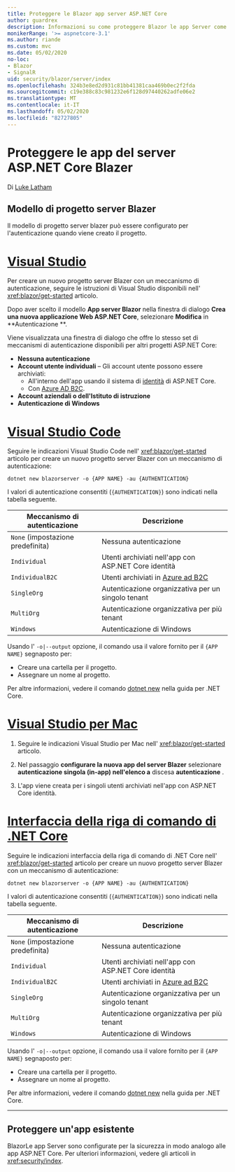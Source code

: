 ```yaml
---
title: Proteggere le Blazor app server ASP.NET Core
author: guardrex
description: Informazioni su come proteggere Blazor le app Server come ASP.NET Core applicazioni.
monikerRange: '>= aspnetcore-3.1'
ms.author: riande
ms.custom: mvc
ms.date: 05/02/2020
no-loc:
- Blazor
- SignalR
uid: security/blazor/server/index
ms.openlocfilehash: 324b3e8ed2d931c81bb41381caa469b0ec2f2fda
ms.sourcegitcommit: c19e388c83c981232e6f128d97440262adfe06e2
ms.translationtype: MT
ms.contentlocale: it-IT
ms.lasthandoff: 05/02/2020
ms.locfileid: "82727805"
---
```

# <a name="secure-aspnet-core-blazor-server-apps"></a>Proteggere le app del server ASP.NET Core Blazer

Di [Luke Latham](https://github.com/guardrex)

## <a name="blazor-server-project-template"></a>Modello di progetto server Blazer

Il modello di progetto server blazer può essere configurato per l'autenticazione quando viene creato il progetto.

# <a name="visual-studio"></a>[Visual Studio](#tab/visual-studio)

Per creare un nuovo progetto server Blazer con un meccanismo di autenticazione, seguire le istruzioni di Visual Studio disponibili nell' <xref:blazor/get-started> articolo.

Dopo aver scelto il modello **App server Blazor** nella finestra di dialogo **Crea una nuova applicazione Web ASP.NET Core**, selezionare **Modifica** in **Autenticazione **.

Viene visualizzata una finestra di dialogo che offre lo stesso set di meccanismi di autenticazione disponibili per altri progetti ASP.NET Core:

* **Nessuna autenticazione**
* **Account utente individuali** &ndash; Gli account utente possono essere archiviati:
  * All'interno dell'app usando il sistema di [identità](xref:security/authentication/identity) di ASP.NET Core.
  * Con [Azure AD B2C](xref:security/authentication/azure-ad-b2c).
* **Account aziendali o dell'Istituto di istruzione**
* **Autenticazione di Windows**

# <a name="visual-studio-code"></a>[Visual Studio Code](#tab/visual-studio-code)

Seguire le indicazioni Visual Studio Code nell' <xref:blazor/get-started> articolo per creare un nuovo progetto server Blazer con un meccanismo di autenticazione:

```dotnetcli
dotnet new blazorserver -o {APP NAME} -au {AUTHENTICATION}
```

I valori di autenticazione consentiti (`{AUTHENTICATION}`) sono indicati nella tabella seguente.

| Meccanismo di autenticazione | Descrizione |
| ------------------------ | ----------- |
| `None` (impostazione predefinita)         | Nessuna autenticazione |
| `Individual`             | Utenti archiviati nell'app con ASP.NET Core identità |
| `IndividualB2C`          | Utenti archiviati in [Azure ad B2C](xref:security/authentication/azure-ad-b2c) |
| `SingleOrg`              | Autenticazione organizzativa per un singolo tenant |
| `MultiOrg`               | Autenticazione organizzativa per più tenant |
| `Windows`                | Autenticazione di Windows |

Usando l' `-o|--output` opzione, il comando usa il valore fornito per il `{APP NAME}` segnaposto per:

* Creare una cartella per il progetto.
* Assegnare un nome al progetto.

Per altre informazioni, vedere il comando [dotnet new](/dotnet/core/tools/dotnet-new) nella guida per .NET Core.

# <a name="visual-studio-for-mac"></a>[Visual Studio per Mac](#tab/visual-studio-mac)

1. Seguire le indicazioni Visual Studio per Mac nell' <xref:blazor/get-started> articolo.

1. Nel passaggio **configurare la nuova app del server Blazer** selezionare **autenticazione singola (in-app) nell'elenco a** discesa **autenticazione** .

1. L'app viene creata per i singoli utenti archiviati nell'app con ASP.NET Core identità.

# <a name="net-core-cli"></a>[Interfaccia della riga di comando di .NET Core](#tab/netcore-cli/)

Seguire le indicazioni interfaccia della riga di comando di .NET Core nell' <xref:blazor/get-started> articolo per creare un nuovo progetto server Blazer con un meccanismo di autenticazione:

```dotnetcli
dotnet new blazorserver -o {APP NAME} -au {AUTHENTICATION}
```

I valori di autenticazione consentiti (`{AUTHENTICATION}`) sono indicati nella tabella seguente.

| Meccanismo di autenticazione | Descrizione |
| ------------------------ | ----------- |
| `None` (impostazione predefinita)         | Nessuna autenticazione |
| `Individual`             | Utenti archiviati nell'app con ASP.NET Core identità |
| `IndividualB2C`          | Utenti archiviati in [Azure ad B2C](xref:security/authentication/azure-ad-b2c) |
| `SingleOrg`              | Autenticazione organizzativa per un singolo tenant |
| `MultiOrg`               | Autenticazione organizzativa per più tenant |
| `Windows`                | Autenticazione di Windows |

Usando l' `-o|--output` opzione, il comando usa il valore fornito per il `{APP NAME}` segnaposto per:

* Creare una cartella per il progetto.
* Assegnare un nome al progetto.

Per altre informazioni, vedere il comando [dotnet new](/dotnet/core/tools/dotnet-new) nella guida per .NET Core.

---

## <a name="secure-an-existing-app"></a>Proteggere un'app esistente

BlazorLe app Server sono configurate per la sicurezza in modo analogo alle app ASP.NET Core. Per ulteriori informazioni, vedere gli articoli in <xref:security/index>.
